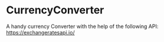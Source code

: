 # CurrencyConverter
A handy currency Converter with the help of the following API: https://exchangeratesapi.io/

